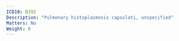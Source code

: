 ```yaml
---
ICD10: B392
Description: "Pulmonary histoplasmosis capsulati, unspecified"
Matters: No
Weight: 0
---
```


